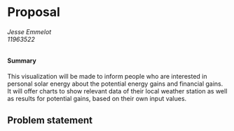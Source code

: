 # Proposal
###### Jesse Emmelot <br> 11963522

#### Summary
This visualization will be made to inform people who are interested in personal solar energy about the potential energy gains and financial gains. It will offer charts to show relevant data of their local weather station as well as results for potential gains, based on their own input values.

## Problem statement
